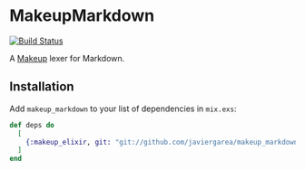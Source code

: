 # MakeupMarkdown

[![Build Status](https://travis-ci.com/javiergarea/makeup_markdown.svg?branch=master)](https://travis-ci.com/javiergarea/makeup_markdown/settings)

A [Makeup](https://github.com/tmbb/makeup/) lexer for Markdown.

## Installation

Add `makeup_markdown` to your list of dependencies in `mix.exs`:

```elixir
def deps do
  [
    {:makeup_elixir, git: "git://github.com/javiergarea/makeup_markdown.git"}
  ]
end
```
